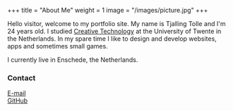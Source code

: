 +++
title = "About Me"
weight = 1
image = "/images/picture.jpg"
+++

Hello visitor, welcome to my portfolio site. My name is Tjalling Tolle and I'm 24 years old. I studied [Creative Technology](https://www.utwente.nl/en/education/bachelor/programmes/creative-technology/) at the University of Twente in the Netherlands. In my spare time I like to design and develop websites, apps and sometimes small games.

I currently live in Enschede, the Netherlands.

### Contact

[E-mail](tjallingt@gmail.com)  
[GitHub](https://github.com/tjallingt)
